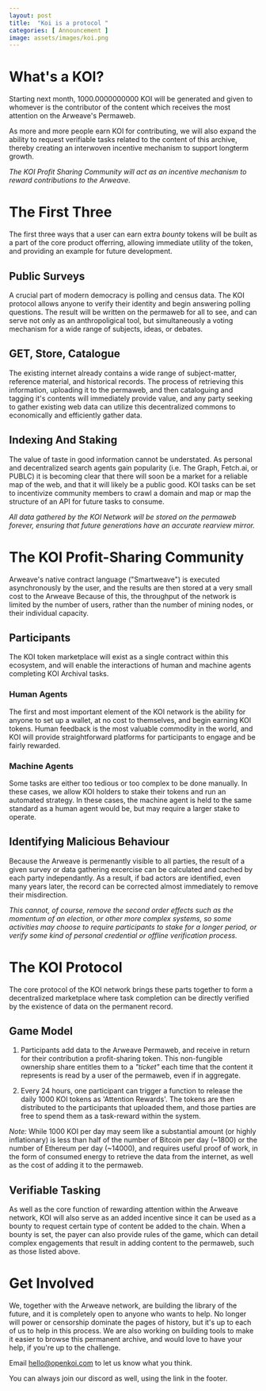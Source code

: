 ```yaml
---
layout: post
title:  "Koi is a protocol "
categories: [ Announcement ]
image: assets/images/koi.png
---
```


# What's a KOI?
Starting next month, 1000.0000000000 KOI will be generated and given to whomever is the contributor of the content which receives the most attention on the Arweave's Permaweb.

As more and more people earn KOI for contributing, we will also expand the ability to request verifiable tasks related to the content of this archive, thereby creating an interwoven incentive mechanism to support longterm growth. 

*The KOI Profit Sharing Community will act as an incentive mechanism to reward contributions to the Arweave.*

# The First Three
The first three ways that a user can earn extra _*bounty*_ tokens will be built as a part of the core product offerring, allowing immediate utility of the token, and providing an example for future development.

## Public Surveys
A crucial part of modern democracy is polling and census data. The KOI protocol allows anyone to verify their identity and begin answering polling questions. The result will be written on the permaweb for all to see, and can serve not only as an anthropoligical tool, but simultaneously a voting mechanism for a wide range of subjects, ideas, or debates.

## GET, Store, Catalogue
The existing internet already contains a wide range of subject-matter, reference material, and historical records. The process of retrieving this information, uploading it to the permaweb, and then cataloguing and tagging it's contents will immediately provide value, and any party seeking to gather existing web data can utilize this decentralized commons to economically and efficiently gather data.

## Indexing And Staking
The value of taste in good information cannot be understated. As personal and decentralized search agents gain popularity (i.e. The Graph, Fetch.ai, or PUBLC) it is becoming clear that there will soon be a market for a reliable map of the web, and that it will likely be a public good. KOI tasks can be set to incentivize community members to crawl a domain and map or map the structure of an API for future tasks to consume.

*All data gathered by the KOI Network will be stored on the permaweb forever, ensuring that future generations have an accurate rearview mirror.*

# The KOI Profit-Sharing Community
Arweave's native contract language ("Smartweave") is executed asynchronously by the user, and the results are then stored at a very small cost to the Arweave Because of this, the throughput of the network is limited by the number of users, rather than the number of mining nodes, or their individual capacity.

## Participants
The KOI token marketplace will exist as a single contract within this ecosystem, and will enable the interactions of human and machine agents completing KOI Archival tasks. 

### Human Agents
The first and most important element of the KOI network is the ability for anyone to set up a wallet, at no cost to themselves, and begin earning KOI tokens. Human feedback is the most valuable commodity in the world, and KOI will provide straightforward platforms for participants to engage and be fairly rewarded.

### Machine Agents
Some tasks are either too tedious or too complex to be done manually. In these cases, we allow KOI holders to stake their tokens and run an automated strategy. In these cases, the machine agent is held to the same standard as a human agent would be, but may require a larger stake to operate.

## Identifying Malicious Behaviour
Because the Arweave is permenantly visible to all parties, the result of a given survey or data gathering excercise can be calculated and cached by each party independantly. As a result, if bad actors are identified, even many years later, the record can be corrected almost immediately to remove their misdirection. 

*_This cannot, of course, remove the second order effects such as the momentum of an election, or other more complex systems, so some activities may choose to require participants to stake for a longer period, or verify some kind of personal credential or offline verification process._*

# The KOI Protocol
The core protocol of the KOI network brings these parts together to form a decentralized marketplace where task completion can be directly verified by the existence of data on the permanent record. 

## Game Model
1. Participants add data to the Arweave Permaweb, and receive in return for their contribution a profit-sharing token. This non-fungible ownership share entitles them to a *"ticket"* each time that the content it represents is read by a user of the permaweb, even if in aggregate. 

2. Every 24 hours, one participant can trigger a function to release the daily 1000 KOI tokens as 'Attention Rewards'. The tokens are then distributed to the participants that uploaded them, and those parties are free to spend them as a task-reward within the system.

_Note:_ While 1000 KOI per day may seem like a substantial amount (or highly inflationary) is less than half of the number of Bitcoin per day (~1800) or the number of Ethereum per day (~14000), and requires useful proof of work, in the form of consumed energy to retrieve the data from the internet, as well as the cost of adding it to the permaweb. 

## Verifiable Tasking
As well as the core function of rewarding attention within the Arweave network, KOI will also serve as an added incentive since it can be used as a bounty to request certain type of content be added to the chain. When a bounty is set, the payer can also provide rules of the game, which can detail complex engagements that result in adding content to the permaweb, such as those listed above. 

# Get Involved
We, together with the Arweave network, are building the library of the future, and it is completely open to anyone who wants to help. No longer will power or censorship dominate the pages of history, but it's up to each of us to help in this process. We are also working on building tools to make it easier to browse this permanent archive, and would love to have your help, if you're up to the challenge. 

Email hello@openkoi.com to let us know what you think. 

You can always join our discord as well, using the link in the footer. 
